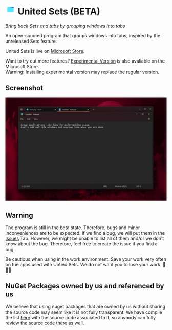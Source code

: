 # ![United Sets Icon](UnitedSets/Assets/Square44x44Logo.targetsize-32.png) United Sets (BETA)

*Bring back Sets and tabs by grouping windows into tabs*

An open-sourced program that groups windows into tabs, inspired by the unreleased Sets feature.

United Sets is live on [Microsoft Store](https://www.microsoft.com/store/apps/9N7CWZ3L5RWL).

Want to try out more features? [Experimental Version](https://www.microsoft.com/store/apps/9N9FR4ZZ6TQP) is also avaliable on the Microsoft Store.<br>Warning: Installing experimental version may replace the regular version.

## Screenshot

![Sample Screenshot of United Sets](ReadmeAssets/ss1.jpg)

## Warning

The program is still in the beta state. Therefore, bugs and minor inconveniences are to be expected.
If we find a bug, we will put them in the [Issues](https://github.com/FireCubeStudios/UnitedSets/issues) Tab.
However, we might be unable to list all of them and/or we don't know about the bug.
Therefore, feel free to create the issue if you find a bug.

Be cautious when using in the work environment. Save your work very often on the apps used with Untied Sets. We do not want you to lose your work. 🙏🙏🙏

## NuGet Packages owned by us and referenced by us

We believe that using nuget packages that are owned by us without sharing the source code may seem like it is not fully transparent.
We have compile the list [here](nuget_list_by_contributor.md) with the source code associated to it, so anybody can fully review the source code there as well.
